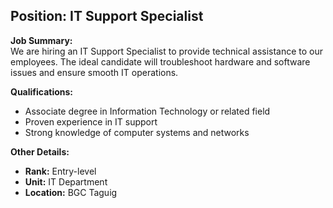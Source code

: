 ## **Position: IT Support Specialist**

**Job Summary:**  
We are hiring an IT Support Specialist to provide technical assistance to our employees. The ideal candidate will troubleshoot hardware and software issues and ensure smooth IT operations.

**Qualifications:**  
- Associate degree in Information Technology or related field
- Proven experience in IT support
- Strong knowledge of computer systems and networks

**Other Details:**
- **Rank:** Entry-level
- **Unit:** IT Department
- **Location:** BGC Taguig